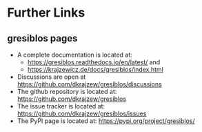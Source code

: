 Further Links
=============

gresiblos pages
---------------

* A complete documentation is located at:
    * <https://gresiblos.readthedocs.io/en/latest/> and
    * <https://krajzewicz.de/docs/gresiblos/index.html>
* Discussions are open at <https://github.com/dkrajzew/gresiblos/discussions>
* The github repository is located at: <https://github.com/dkrajzew/gresiblos>
* The issue tracker is located at: <https://github.com/dkrajzew/gresiblos/issues>
* The PyPI page is located at: <https://pypi.org/project/gresiblos/>

